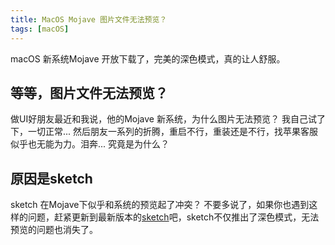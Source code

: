```yaml
---
title: MacOS Mojave 图片文件无法预览？
tags: [macOS]
---
```


macOS 新系统Mojave 开放下载了，完美的深色模式，真的让人舒服。
## 等等，图片文件无法预览？

做UI好朋友最近和我说，他的Mojave 新系统，为什么图片无法预览？
我自己试了下，一切正常...
然后朋友一系列的折腾，重启不行，重装还是不行，找苹果客服似乎也无能为力。泪奔...
究竟是为什么？

## 原因是sketch

sketch 在Mojave下似乎和系统的预览起了冲突？
不要多说了，如果你也遇到这样的问题，赶紧更新到最新版本的[sketch](https://www.sketchapp.com/)吧，sketch不仅推出了深色模式，无法预览的问题也消失了。


